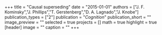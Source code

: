 +++
title = "Causal superseding"
date = "2015-01-01"
authors = ["J. F. Kominsky","J. Phillips","T. Gerstenberg","D. A. Lagnado","J. Knobe"]
publication_types = ["2"]
publication = "_Cognition_"
publication_short = ""
image_preview = ""
selected = true
projects = []
math = true
highlight = true
[header]
image = ""
caption = ""
+++

